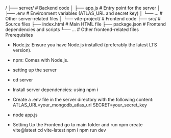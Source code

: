 /
├── server/            # Backend code
│   ├── app.js         # Entry point for the server
│   ├── .env           # Environment variables (ATLAS_URL and secret key)
│   └── ...            # Other server-related files
│
└── vite-project/      # Frontend code
    ├── src/           # Source files
    ├── index.html     # Main HTML file
    ├── package.json   # Frontend dependencies and scripts
    └── ...            # Other frontend-related files
Prerequisites
* Node.js: Ensure you have Node.js installed (preferably the latest LTS version).
* npm: Comes with Node.js.
* setting up the server
* cd server
* Install server dependencies: using npm i
* Create a .env file in the server directory with the following content:
  ATLAS_URL=your_mongodb_atlas_url
  SECRET=your_secret_key
* node app.js



* Setting Up the Frontend
  go to main folder and run npm create vite@latest
  cd vite-latest
  npm i
  npm run dev
  

